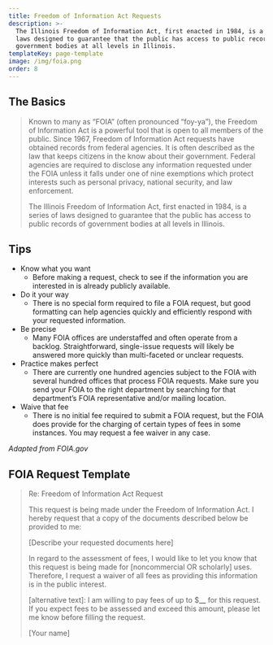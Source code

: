 ```yaml
---
title: Freedom of Information Act Requests
description: >-
  The Illinois Freedom of Information Act, first enacted in 1984, is a series of
  laws designed to guarantee that the public has access to public records of
  government bodies at all levels in Illinois.
templateKey: page-template
image: /img/foia.png
order: 8
---
```

## The Basics

> Known to many as “FOIA” (often pronounced “foy-ya”), the Freedom of Information Act is a powerful tool that is open to all members of the public. Since 1967, Freedom of Information Act requests have obtained records from federal agencies. It is often described as the law that keeps citizens in the know about their government. Federal agencies are required to disclose any information requested under the FOIA unless it falls under one of nine exemptions which protect interests such as personal privacy, national security, and law enforcement.
>
> The Illinois Freedom of Information Act, first enacted in 1984, is a series of laws designed to guarantee that the public has access to public records of government bodies at all levels in Illinois.

## Tips

* Know what you want
  * Before making a request, check to see if the information you are interested in is already publicly available.
* Do it your way
  * There is no special form required to file a FOIA request, but good formatting can help agencies quickly and efficiently respond with your requested information.
* Be precise
  * Many FOIA offices are understaffed and often operate from a backlog. Straightforward, single-issue requests will likely be answered more quickly than multi-faceted or unclear requests.
* Practice makes perfect
  * There are currently one hundred agencies subject to the FOIA with several hundred offices that process FOIA requests. Make sure you send your FOIA to the right department by searching for that department’s FOIA representative and/or mailing location.
* Waive that fee
  * There is no initial fee required to submit a FOIA request, but the FOIA does provide for the charging of certain types of fees in some instances. You may request a fee waiver in any case.

_Adapted from FOIA.gov_

## FOIA Request Template

> Re: Freedom of Information Act Request
>
> This request is being made under the Freedom of Information Act. I hereby request that a copy of the documents described below be provided to me:
>
> \[Describe your requested documents here]
>
> In regard to the assessment of fees, I would like to let you know that this request is being made for \[noncommercial OR scholarly] uses. Therefore, I request a waiver of all fees as providing this information is in the public interest.
>
> \[alternative text]: I am willing to pay fees of up to $**__** for this request. If you expect fees to be assessed and exceed this amount, please let me know before filling the request.
>
> \[Your name]
